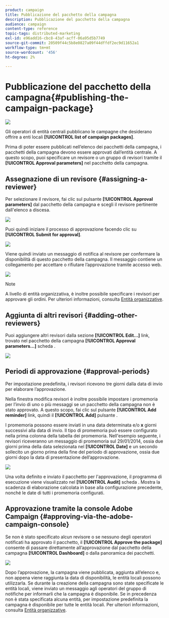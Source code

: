 ```yaml
---
product: campaign
title: Pubblicazione del pacchetto della campagna
description: Pubblicazione del pacchetto della campagna
audience: campaign
content-type: reference
topic-tags: distributed-marketing
exl-id: e96add16-cbc8-43af-acff-06a95d5b7749
source-git-commit: 20509f44c5b8e0827a09f44dffdf2ec9d11652a1
workflow-type: tm+mt
source-wordcount: '456'
ht-degree: 2%

---
```


# Pubblicazione del pacchetto della campagna{#publishing-the-campaign-package}

![](../../assets/v7-only.svg)

Gli operatori di entità centrali pubblicano le campagne che desiderano offrire a enti locali **[!UICONTROL list of campaign packages]**.

Prima di poter essere pubblicati nell’elenco dei pacchetti della campagna, i pacchetti della campagna devono essere approvati dall’entità centrale. A questo scopo, puoi specificare un revisore o un gruppo di revisori tramite il **[!UICONTROL Approval parameters]** nel pacchetto della campagna.

## Assegnazione di un revisore {#assigning-a-reviewer}

Per selezionare il revisore, fai clic sul pulsante **[!UICONTROL Approval parameters]** dal pacchetto della campagna e scegli il revisore pertinente dall&#39;elenco a discesa.

![](assets/s_advuser_mkg_dist_define_valid.png)

Puoi quindi iniziare il processo di approvazione facendo clic su **[!UICONTROL Submit for approval]**.

![](assets/s_advuser_mkg_dist_valid_process.png)

Viene quindi inviato un messaggio di notifica al revisore per confermare la disponibilità di questo pacchetto della campagna. Il messaggio contiene un collegamento per accettare o rifiutare l’approvazione tramite accesso web.

![](assets/s_advuser_mkg_dist_valid_process1.png)

>[!NOTE]
>
>A livello di entità organizzativa, è inoltre possibile specificare i revisori per approvare gli ordini. Per ulteriori informazioni, consulta [Entità organizzative](about-distributed-marketing.md#organizational-entities).

## Aggiunta di altri revisori {#adding-other-reviewers}

Puoi aggiungere altri revisori dalla sezione **[!UICONTROL Edit...]** link, trovato nel pacchetto della campagna **[!UICONTROL Approval parameters...]** scheda .

![](assets/s_advuser_mkg_dist_select_op_valid.png)

## Periodi di approvazione {#approval-periods}

Per impostazione predefinita, i revisori ricevono tre giorni dalla data di invio per elaborare l’approvazione.

Nella finestra modifica revisori è inoltre possibile impostare i promemoria per l’invio di uno o più messaggi se un pacchetto della campagna non è stato approvato. A questo scopo, fai clic sul pulsante **[!UICONTROL Add reminder]** link, quindi il **[!UICONTROL Add]** pulsante .

I promemoria possono essere inviati in una data determinata e/o **x** giorni successivi alla data di invio. Il tipo di promemoria può essere configurato nella prima colonna della tabella dei promemoria. Nell&#39;esempio seguente, i revisori riceveranno un messaggio di promemoria sul 29/01/2014, ossia due giorni prima della data selezionata nel **[!UICONTROL Date]** e un secondo sollecito un giorno prima della fine del periodo di approvazione, ossia due giorni dopo la data di presentazione dell’approvazione.

![](assets/s_advuser_mkg_dist_reminder_planning.png)

Una volta definito e inviato il pacchetto per l&#39;approvazione, il programma di esecuzione viene visualizzato nel **[!UICONTROL Audit]** scheda . Mostra la scadenza di elaborazione calcolata in base alla configurazione precedente, nonché le date di tutti i promemoria configurati.

## Approvazione tramite la console Adobe Campaign {#approving-via-the-adobe-campaign-console}

Se non è stato specificato alcun revisore o se nessuno degli operatori notificati ha approvato il pacchetto, il **[!UICONTROL Approve the package]** consente di passare direttamente all’approvazione dal pacchetto della campagna **[!UICONTROL Dashboard]** o dalla panoramica dei pacchetti.

![](assets/s_advuser_mkg_dist_valid_button.png)

Dopo l’approvazione, la campagna viene pubblicata, aggiunta all’elenco e, non appena viene raggiunta la data di disponibilità, le entità locali possono utilizzarla. Se durante la creazione della campagna sono state specificate le entità locali, viene inviato un messaggio agli operatori del gruppo di notifiche per informarli che la campagna è disponibile. Se in precedenza non è stata specificata alcuna entità, per impostazione predefinita la campagna è disponibile per tutte le entità locali. Per ulteriori informazioni, consulta [Entità organizzative](about-distributed-marketing.md#organizational-entities).
